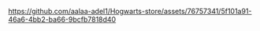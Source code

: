 

https://github.com/aalaa-adel1/Hogwarts-store/assets/76757341/5f101a91-46a6-4bb2-ba66-9bcfb7818d40

